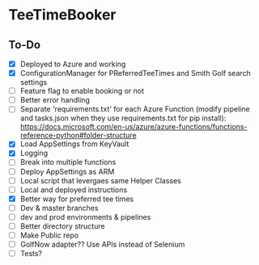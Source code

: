 # TeeTimeBooker

## To-Do
- [x] Deployed to Azure and working
- [x] ConfigurationManager for PReferredTeeTimes and Smith Golf search settings
- [ ] Feature flag to enable booking or not
- [ ] Better error handling
- [ ] Separate 'requirements.txt' for each Azure Function (modify pipeline and tasks.json when they use requirements.txt for pip install): https://docs.microsoft.com/en-us/azure/azure-functions/functions-reference-python#folder-structure
- [x] Load AppSettings from KeyVault
- [x] Logging
- [ ] Break into multiple functions
- [ ] Deploy AppSettings as ARM
- [ ] Local script that levergaes same Helper Classes
- [ ] Local and deployed instructions
- [x] Better way for preferred tee times
- [ ] Dev & master branches
- [ ] dev and prod environments & pipelines
- [ ] Better directory structure
- [ ] Make Public repo
- [ ] GolfNow adapter?? Use APIs instead of Selenium
- [ ] Tests?